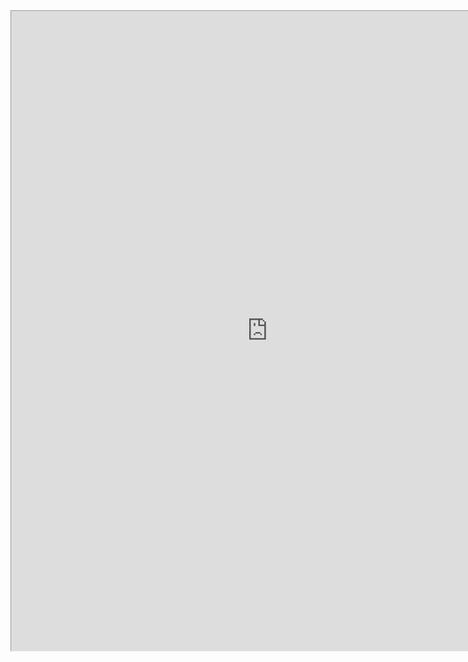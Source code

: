 <iframe 
    src="https://www.dndbeyond.com/characters/147212039/cyjgy2"
    width="1025"
    height="1280"
    style="zoom:0.8; overflow:hidden"
>
</iframe>